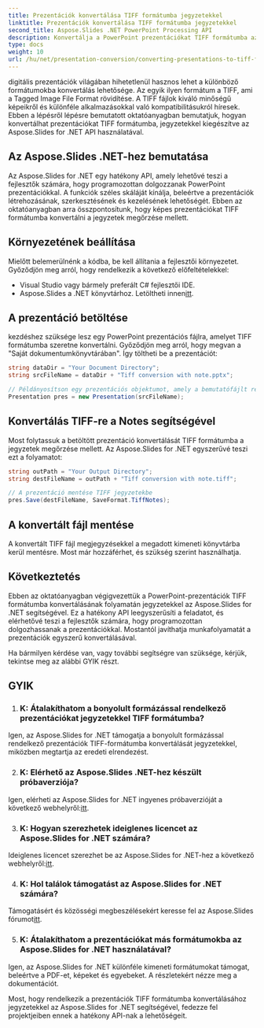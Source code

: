 ```yaml
---
title: Prezentációk konvertálása TIFF formátumba jegyzetekkel
linktitle: Prezentációk konvertálása TIFF formátumba jegyzetekkel
second_title: Aspose.Slides .NET PowerPoint Processing API
description: Konvertálja a PowerPoint prezentációkat TIFF formátumba az előadó jegyzeteivel az Aspose.Slides for .NET segítségével. Kiváló minőségű, hatékony átalakítás.
type: docs
weight: 10
url: /hu/net/presentation-conversion/converting-presentations-to-tiff-format-with-notes/
---
```


digitális prezentációk világában hihetetlenül hasznos lehet a különböző formátumokba konvertálás lehetősége. Az egyik ilyen formátum a TIFF, ami a Tagged Image File Format rövidítése. A TIFF fájlok kiváló minőségű képeikről és különféle alkalmazásokkal való kompatibilitásukról híresek. Ebben a lépésről lépésre bemutatott oktatóanyagban bemutatjuk, hogyan konvertálhat prezentációkat TIFF formátumba, jegyzetekkel kiegészítve az Aspose.Slides for .NET API használatával.

## Az Aspose.Slides .NET-hez bemutatása

Az Aspose.Slides for .NET egy hatékony API, amely lehetővé teszi a fejlesztők számára, hogy programozottan dolgozzanak PowerPoint prezentációkkal. A funkciók széles skáláját kínálja, beleértve a prezentációk létrehozásának, szerkesztésének és kezelésének lehetőségét. Ebben az oktatóanyagban arra összpontosítunk, hogy képes prezentációkat TIFF formátumba konvertálni a jegyzetek megőrzése mellett.

## Környezetének beállítása

Mielőtt belemerülnénk a kódba, be kell állítania a fejlesztői környezetet. Győződjön meg arról, hogy rendelkezik a következő előfeltételekkel:

- Visual Studio vagy bármely preferált C# fejlesztői IDE.
-  Aspose.Slides a .NET könyvtárhoz. Letöltheti innen[itt](https://releases.aspose.com/slides/net/).

## A prezentáció betöltése

kezdéshez szüksége lesz egy PowerPoint prezentációs fájlra, amelyet TIFF formátumba szeretne konvertálni. Győződjön meg arról, hogy megvan a "Saját dokumentumkönyvtárában". Így töltheti be a prezentációt:

```csharp
string dataDir = "Your Document Directory";
string srcFileName = dataDir + "Tiff conversion with note.pptx";

// Példányosítson egy prezentációs objektumot, amely a bemutatófájlt reprezentálja
Presentation pres = new Presentation(srcFileName);
```

## Konvertálás TIFF-re a Notes segítségével

Most folytassuk a betöltött prezentáció konvertálását TIFF formátumba a jegyzetek megőrzése mellett. Az Aspose.Slides for .NET egyszerűvé teszi ezt a folyamatot:

```csharp
string outPath = "Your Output Directory";
string destFileName = outPath + "Tiff conversion with note.tiff";

// A prezentáció mentése TIFF jegyzetekbe
pres.Save(destFileName, SaveFormat.TiffNotes);
```

## A konvertált fájl mentése

A konvertált TIFF fájl megjegyzésekkel a megadott kimeneti könyvtárba kerül mentésre. Most már hozzáférhet, és szükség szerint használhatja.

## Következtetés

Ebben az oktatóanyagban végigvezettük a PowerPoint-prezentációk TIFF formátumba konvertálásának folyamatán jegyzetekkel az Aspose.Slides for .NET segítségével. Ez a hatékony API leegyszerűsíti a feladatot, és elérhetővé teszi a fejlesztők számára, hogy programozottan dolgozhassanak a prezentációkkal. Mostantól javíthatja munkafolyamatát a prezentációk egyszerű konvertálásával.

Ha bármilyen kérdése van, vagy további segítségre van szüksége, kérjük, tekintse meg az alábbi GYIK részt.

## GYIK

1. ### K: Átalakíthatom a bonyolult formázással rendelkező prezentációkat jegyzetekkel TIFF formátumba?

Igen, az Aspose.Slides for .NET támogatja a bonyolult formázással rendelkező prezentációk TIFF-formátumba konvertálását jegyzetekkel, miközben megtartja az eredeti elrendezést.

2. ### K: Elérhető az Aspose.Slides .NET-hez készült próbaverziója?

 Igen, elérheti az Aspose.Slides for .NET ingyenes próbaverzióját a következő webhelyről:[itt](https://releases.aspose.com/).

3. ### K: Hogyan szerezhetek ideiglenes licencet az Aspose.Slides for .NET számára?

 Ideiglenes licencet szerezhet be az Aspose.Slides for .NET-hez a következő webhelyről:[itt](https://purchase.aspose.com/temporary-license/).

4. ### K: Hol találok támogatást az Aspose.Slides for .NET számára?

 Támogatásért és közösségi megbeszélésekért keresse fel az Aspose.Slides fórumot[itt](https://forum.aspose.com/).

5. ### K: Átalakíthatom a prezentációkat más formátumokba az Aspose.Slides for .NET használatával?

 Igen, az Aspose.Slides for .NET különféle kimeneti formátumokat támogat, beleértve a PDF-et, képeket és egyebeket. A részletekért nézze meg a dokumentációt.

Most, hogy rendelkezik a prezentációk TIFF formátumba konvertálásához jegyzetekkel az Aspose.Slides for .NET segítségével, fedezze fel projektjeiben ennek a hatékony API-nak a lehetőségeit.